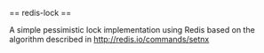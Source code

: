 == redis-lock ==


A simple pessimistic lock implementation using Redis based on
the algorithm described in http://redis.io/commands/setnx